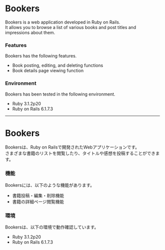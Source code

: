 # Bookers

Bookers is a web application developed in Ruby on Rails.  
It allows you to browse a list of various books and post titles and impressions about them.

### Features

Bookers has the following features.

- Book posting, editing, and deleting functions
- Book details page viewing function

### Environment

Bookers has been tested in the following environment.

- Ruby 3.1.2p20
- Ruby on Rails 6.1.7.3

-----

# Bookers

Bookersは、Ruby on Railsで開発されたWebアプリケーションです。  
さまざまな書籍のリストを閲覧したり、タイトルや感想を投稿することができます。

### 機能

Bookersには、以下のような機能があります。

- 書籍投稿・編集・削除機能
- 書籍の詳細ページ閲覧機能

### 環境

Bookersは、以下の環境で動作確認しています。

- Ruby 3.1.2p20
- Ruby on Rails 6.1.7.3